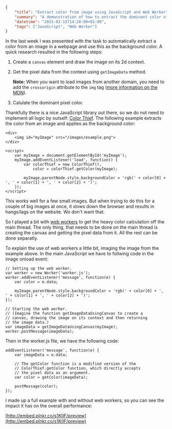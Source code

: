 ```json
{
    "title": "Extract color from image using JavaScript and Web Worker",
    "summary": "A demonstration of how to extract the dominant color of an image with pure JavaScript. For performance optimization I utilized a web worker, which had a great impact.",
    "datetime": "2015-02-15T14:28:00+01:00",
    "tags": ["JavaScript", "Web Worker"]
}
```

In the last week I was presented with the task to automatically extract a color from an
image in a webpage and use this as the background color. A quick research resulted in the
following steps:

1.  Create a `canvas` element and draw the image on its 2d context.

2.  Get the pixel data from the context using `getImageData` method.

    **Note:** When you want to load images from another domain, you need to add the `crossorigin`
    attribute to the `img` tag ([more information on the MDN](https://developer.mozilla.org/en-US/docs/Web/HTML/CORS_enabled_image)).

3.  Calulate the dominant pixel color.

Thankfully there is a nice JavaScript library out there, so we do not need to implement all
logic by outself: [Color Thief](http://lokeshdhakar.com/projects/color-thief/). The following
example extracts the color from an image and applies as the background color:

    <div>
        <img id="myImage" src="/images/example.png">
    </div>

    <script>
        var myImage = document.getElementById('myImage');
        myImage.addEventListener('load', function() {
            var colorThief = new ColorThief(),
                color = colorThief.getColor(myImage);

            myImage.parentNode.style.backgroundColor = 'rgb(' + color[0] + ', ' + color[1] + ', ' + color[2] + ')';
        });
    </script>

This works well for a few small images. But when trying to do this for a couple of big images
at once, it slows down the browser and results in hangs/lags on the website. Wo don't want
that.

So I played a bit with [web workers](https://developer.mozilla.org/en-US/docs/Web/API/Web_Workers_API/basic_usage)
to get the heavy color calculation off the main thread. The only thing, that needs to be done
on the main thread is creating the canvas and getting the pixel data from it. All the rest can
be done separatly.

To explain the use of web workers a little bit, imaging the image from the example above. In the
main JavaScript we have to follwing code in the image onload event:

    // Setting up the web worker.
    var worker = new Worker('worker.js');
    worker.addEventListener('message', function(e) {
        var color = e.data;

        myImage.parentNode.style.backgroundColor = 'rgb(' + color[0] + ', ' + color[1] + ', ' + color[2] + ')';
    });

    // Starting the web worker.
    // (Imagine the function getImageDataUsingCanvas to create a
    // canvas, drawing the image on its context and then returning
    // the image data.)
    var imageData = getImageDataUsingCanvas(myImage);
    worker.postMessage(imageData);

Then in the worker.js file, we have the following code:

    addEventListener('message', function(e) {
        var imageData = e.data;

        // The getColor function is a modified version of the
        // ColorThief.getColor function, which directly accepts
        // the pixel data as an argument.
        var color = getColor(imageData);

        postMessage(color);
    });

I made up a full example with and without web workers, so you can see the impact it has on the
overall performance:

[http://embed.plnkr.co/s1KlIF/preview](http://embed.plnkr.co/s1KlIF/preview)

